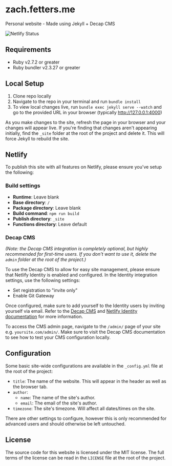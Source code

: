# zach.fetters.me

Personal website - Made using Jekyll + Decap CMS

![Netlify Status](https://api.netlify.com/api/v1/badges/f8f7ecc0-901b-4f3d-aab5-5941678c0efe/deploy-status)

## Requirements

- Ruby v2.7.2 or greater
- Ruby bundler v2.3.27 or greater

## Local Setup

1. Clone repo locally
2. Navigate to the repo in your terminal and run `bundle install`
3. To view local changes live, run `bundle exec jekyll serve --watch` and go to the provided URL in your browser (typically http://127.0.0.1:4000) 

As you make changes to the site, refresh the page in your browser and your changes will appear live. If you're finding that changes aren't appearing initially, find the `_site` folder at the root of the project and delete it. This will force Jekyll to rebuild the site.

## Netlify

To publish this site with all features on Netlify, please ensure you've setup the following:

### Build settings

- **Runtime**: Leave blank  
- **Base directory**: `/`  
- **Package directory**: Leave blank  
- **Build command**: `npm run build`  
- **Publish directory**: `_site`  
- **Functions directory**: Leave default  

### Decap CMS

_(Note: the Decap CMS integration is completely optional, but highly recommended for first-time users. If you don't want to use it, delete the `admin` folder at the root of the project.)_

To use the Decap CMS to allow for easy site management, please ensure that Netlify Identity is enabled and configured. In the Identity integration settings, use the following settings:

- Set registration to "invite only"
- Enable Git Gateway

Once configured, make sure to add yourself to the Identity users by inviting yourself via email. Refer to the [Decap CMS](https://decapcms.org/docs/access-your-content/) and [Netlify Identity documentation](https://docs.netlify.com/security/secure-access-to-sites/identity/) for more information.

To access the CMS admin page, navigate to the `/admin/` page of your site e.g. `yoursite.com/admin/`. Make sure to visit the Decap CMS documentation to see how to test your CMS configuration locally.

## Configuration

Some basic site-wide configurations are available in the `_config.yml` file at the root of the project:

- `title`: The name of the website. This will appear in the header as well as the browser tab.
- `author`:
  - `name`: The name of the site's author.
  - `email`: The email of the site's author.
- `timezone`: The site's timezone. Will affect all dates/times on the site.

There are other settings to configure, however this is only recommended for advanced users and should otherwise be left untouched.

## License

The source code for this website is licensed under the MIT license. The full terms of the license can be read in the `LICENSE` file at the root of the project.
